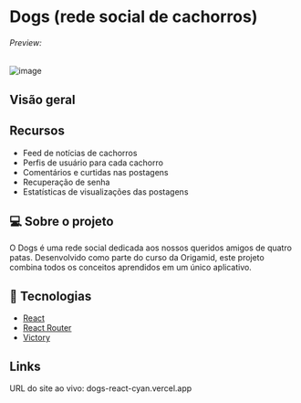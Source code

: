 # Dogs (rede social de cachorros)
###### Preview:
![image](https://github.com/christiancordeiro/Dogs-react/assets/116993834/ac0782a1-8d60-457d-8c23-1d65ed4e5e9c)


## Visão geral
## Recursos
- Feed de notícias de cachorros
- Perfis de usuário para cada cachorro
- Comentários e curtidas nas postagens
- Recuperação de senha
- Estatísticas de visualizações das postagens

## 💻 Sobre o projeto
O Dogs é uma rede social dedicada aos nossos queridos amigos de quatro patas. Desenvolvido como parte do curso da Origamid, este projeto combina todos os conceitos aprendidos em um único aplicativo.


## 🚀 Tecnologias
<ul>
    <li><a href="https://create-react-app.dev/" target="_blank">React</a></li>
    <li><a href="https://reactrouter.com/" target="_blank">React Router</a></li>
    <li><a href="https://github.com/FormidableLabs/victory" target="_blank">Victory</a></li>
</ul>

## Links
URL do site ao vivo: dogs-react-cyan.vercel.app
